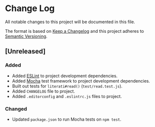 # Change Log
All notable changes to this project will be documented in this file.

The format is based on [Keep a Changelog](http://keepachangelog.com/) and this project adheres to [Semantic Versioning](http://semver.org/).

## [Unreleased]
### Added
- Added [ESLint](http://eslint.org/) to project development dependencies.
- Added [Mocha](https://mochajs.org/) test framework to project development dependencies.
- Built out tests for `literati#read()` (`test/read.test.js`).
- Added `CHANGELOG` file to project.
- Added `.editorconfig` and `.eslintrc.js` files to project.

### Changed
- Updated `package.json` to run Mocha tests on `npm test`.

